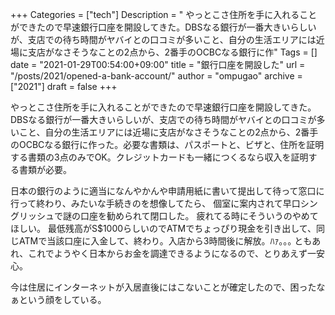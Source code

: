 +++
Categories = ["tech"]
Description = " やっとこさ住所を手に入れることができたので早速銀行口座を開設してきた。DBSなる銀行が一番大きいらしいが、支店での待ち時間がヤバイとの口コミが多いこと、自分の生活エリアには近場に支店がなさそうなことの2点から、2番手のOCBCなる銀行に作"
Tags = []
date = "2021-01-29T00:54:00+09:00"
title = "銀行口座を開設した"
url = "/posts/2021/opened-a-bank-account/"
author = "ompugao"
archive = ["2021"]
draft = false
+++

<body>
<p>やっとこさ住所を手に入れることができたので早速銀行口座を開設してきた。
DBSなる銀行が一番大きいらしいが、支店での待ち時間がヤバイとの口コミが多いこと、自分の生活エリアには近場に支店がなさそうなことの2点から、2番手のOCBCなる銀行に作った。必要な書類は、パスポートと、ビザと、住所を証明する書類の3点のみでOK。クレジットカードも一緒につくるなら収入を証明する書類が必要。</p>

<p>日本の銀行のように適当になんやかんや申請用紙に書いて提出して待って窓口に行って終わり、みたいな手続きのを想像してたら、
個室に案内されて早口シングリッシュで謎の口座を勧められて閉口した。
疲れてる時にそういうのやめてほしい。
最低残高がS$1000らしいのでATMでちょっぴり現金を引き出して、同じATMで当該口座に入金して、終わり。入店から3時間後に解放。ﾊｧ｡｡｡
ともあれ、これでようやく日本からお金を調達できるようになるので、とりあえず一安心。</p>

<p>今は住居にインターネットが入居直後にはこないことが確定したので、困ったなぁという顔をしている。</p>
</body>
